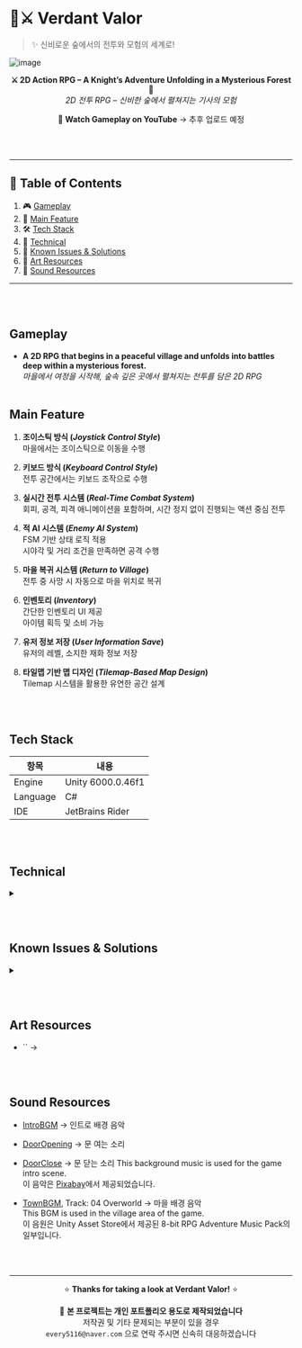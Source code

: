 # 🌿⚔️ Verdant Valor 
> ✨ 신비로운 숲에서의 전투와 모험의 세계로!

![image](https://github.com/user-attachments/assets/9bacff69-a94f-4ae6-a570-01383085a5fc)

<p align="center">
  <b>⚔️ 2D Action RPG – A Knight’s Adventure Unfolding in a Mysterious Forest 🌲</b> <br>
  <i>2D 전투 RPG – 신비한 숲에서 펼쳐지는 기사의 모험</i>
</p>

<p align="center">
    🎥 <b>Watch Gameplay on YouTube</b> → 추후 업로드 예정
</p>

<br><br>
<hr>

## 📑 Table of Contents

1. 🎮 [Gameplay](#gameplay)
2. 🧭 [Main Feature](#main-feature)
3. 🛠️ [Tech Stack](#tech-stack)
4. 🧪 [Technical](#technical)
5. 🐞 [Known Issues & Solutions](#known-issues--solutions)
6. 🎨 [Art Resources](#art-resources)
7. 🎵 [Sound Resources](#sound-resources)

<hr>
<br><br>

## Gameplay
- **A 2D RPG that begins in a peaceful village and unfolds into battles deep within a mysterious forest.**  
  _마을에서 여정을 시작해, 숲속 깊은 곳에서 펼쳐지는 전투를 담은 2D RPG_
<br><br>

## Main Feature
1.  **조이스틱 방식 (*Joystick Control Style*)**  
   마을에서는 조이스틱으로 이동을 수행

2. **키보드 방식 (*Keyboard Control Style*)**  
   전투 공간에서는 키보드 조작으로 수행

3. **실시간 전투 시스템 (*Real-Time Combat System*)**  
   회피, 공격, 피격 애니메이션을 포함하며, 시간 정지 없이 진행되는 액션 중심 전투

4. **적 AI 시스템 (*Enemy AI System*)**  
   FSM 기반 상태 로직 적용  
   시야각 및 거리 조건을 만족하면 공격 수행

5. **마을 복귀 시스템 (*Return to Village*)**  
   전투 중 사망 시 자동으로 마을 위치로 복귀

6. **인벤토리 (*Inventory*)**  
   간단한 인벤토리 UI 제공  
   아이템 획득 및 소비 가능

8. **유저 정보 저장 (*User Information Save*)**  
   유저의 레벨, 소지한 재화 정보 저장

9. **타일맵 기반 맵 디자인 (*Tilemap-Based Map Design*)**  
   Tilemap 시스템을 활용한 유연한 공간 설계

<br><br>

## Tech Stack

| 항목 | 내용 |
|------|------|
| Engine | Unity 6000.0.46f1 |
| Language | C# |
| IDE | JetBrains Rider |

<br><br>

## Technical

<details>
<summary></summary>
  
  - 
  
</details>

<br><br>

## Known Issues & Solutions

<details>
<summary></summary>
  
  - 
  
</details>

<br><br>

## Art Resources

- `` → 

<br><br>

## Sound Resources

- [IntroBGM](https://pixabay.com/music/solo-instruments-magic-forest-318165/) → 인트로 배경 음악
- [DoorOpening](https://pixabay.com/sound-effects/door-opening-353874/) → 문 여는 소리
- [DoorClose](https://pixabay.com/sound-effects/door-close-79921/) → 문 닫는 소리
  This background music is used for the game intro scene.  
  이 음악은 [Pixabay](https://pixabay.com)에서 제공되었습니다.

- [TownBGM](https://assetstore.unity.com/packages/audio/music/electronic/8-bit-rpg-adventure-music-pack-184726), Track: 04 Overworld → 마을 배경 음악  
  This BGM is used in the village area of the game.  
  이 음원은 Unity Asset Store에서 제공된 8-bit RPG Adventure Music Pack의 일부입니다.



<br><br>

---

<div align="center">
  
⭐ **Thanks for taking a look at Verdant Valor!** ⭐

📌 **본 프로젝트는 개인 포트폴리오 용도로 제작되었습니다**  
저작권 및 기타 문제되는 부분이 있을 경우  
`every5116@naver.com` 으로 연락 주시면 신속히 대응하겠습니다

</div>
